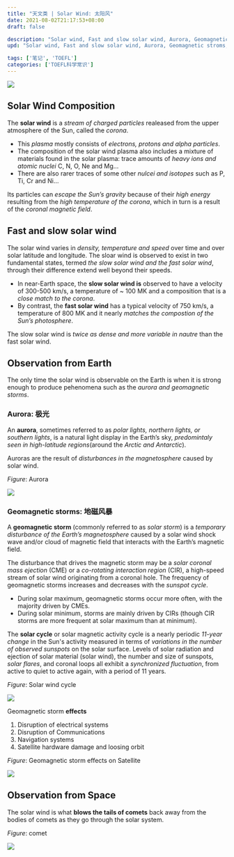 ```yaml
---
title: "天文类 | Solar Wind: 太阳风"
date: 2021-08-02T21:17:53+08:00
draft: false

description: "Solar wind, Fast and slow solar wind, Aurora, Geomagnetic stroms, Comets."
upd: "Solar wind, Fast and slow solar wind, Aurora, Geomagnetic stroms, Comets."

tags: ['笔记', 'TOEFL']
categories: ['TOEFL科学常识']
---
```


<!--more-->

![](https://cdn.jsdelivr.net/gh/henrywu97/FigBed@master/2021/TheSun.png)

## Solar Wind Composition

The **solar wind** is a *stream of charged particles* realeased from the upper atmosphere of the Sun, called the *corona*. 

- This *plasma* mostly consists of *electrons, protons and alpha particles*.
- The composition of the solar wind plasma also includes a mixture of materials found in the solar plasma: trace amounts of *heavy ions and atomic nuclei* C, N, O, Ne and Mg…
- There are also rarer traces of some other *nulcei and isotopes* such as P, Ti, Cr and Ni…

Its particles can *escape the Sun’s gravity* because of their *high energy* resulting from the *high temperature of the corona*, which in turn is a result of the *coronal magnetic field*.

## Fast and slow solar wind

The solar wind varies in *density, temperature and speed* over time and over solar latitude and longitude. The sloar wind is observed to exist in two fundamental states, termed *the slow solar wind and the fast solar wind*, through their difference extend well beyond their speeds.

- In near-Earth space, the **slow solar wind is** observed to have a velocity of 300-500 km/s, a temperature of ~ 100 MK and a composition that is a *close match to the corona*. 
- By contrast, the **fast solar wind** has a typical velocity of 750 km/s, a temperature of 800 MK and it nearly *matches the compostion of the Sun’s photosphere*. 

The slow solar wind is *twice as dense and more variable in nautre* than the fast solar wind.

## Observation from Earth

The only time the solar wind is observable on the Earth is when it is strong enough to produce pehenomena such as the *aurora and geomagnetic storms*.

### Aurora: 极光

An **aurora**, sometimes referred to as *polar lights, northern lights, or southern lights*, is a natural light display in the Earth’s sky, *predomintaly seen in high-latitude regions*(around the *Arctic and Antarctic*).

Auroras are the result of *disturbances in the magnetosphere* caused by solar wind.

*Figure*: Aurora

![](https://cdn.jsdelivr.net/gh/henrywu97/FigBed@master/2021/20210820114938.jpg)

### Geomagnetic storms: 地磁风暴

A **geomagnetic storm** (commonly referred to as *solar storm*) is a *temporary disturbance of the Earth’s magnetosphere* caused by a solar wind shock wave and/or cloud of magnetic field that interacts with the Earth’s magnetic field.

The disturbance that drives the magnetic storm may be a *solar coronal mass ejection* (CME) or a *co-rotating interaction region* (CIR), a high-speed stream of solar wind originating from a coronal hole. The frequency of geomagnetic storms increases and decreases with the *sunspot cycle*.

- During solar maximum, geomagnetic storms occur more often, with the majority driven by CMEs. 
- During solar minimum, storms are mainly driven by CIRs (though CIR storms are more frequent at solar maximum than at minimum).

The **solar cycle** or solar magnetic activity cycle is a nearly periodic *11-year change* in the Sun's activity measured in terms of *variations in the number of observed sunspots* on the solar surface. Levels of solar radiation and ejection of solar material (solar wind), the number and size of sunspots, *solar flares*, and coronal loops all exhibit a *synchronized fluctuation*, from active to quiet to active again, with a period of 11 years.

*Figure*: Solar wind cycle

![](https://cdn.jsdelivr.net/gh/henrywu97/FigBed@master/2021/SolarWindCycle.jpg)

Geomagnetic storm **effects**

1. Disruption of electrical systems
2. Disruption of Communications
3. Navigation systems
4. Satellite hardware damage and loosing orbit

*Figure*: Geomagnetic storm effects on Satellite

![](https://cdn.jsdelivr.net/gh/henrywu97/FigBed@master/2021/GeomagneticStormEffectsOnSatellite.jpg)

## Observation from Space

The solar wind is what **blows the tails of comets** back away from the bodies of comets as they go through the solar system.

*Figure*: comet

![](https://cdn.jsdelivr.net/gh/henrywu97/FigBed@master/2021/Comets.jpg)
